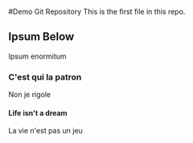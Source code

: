 #Demo Git Repository
This is the first file in this repo.

## Ipsum Below
Ipsum enormitum

### C'est qui la patron
Non je rigole

#### Life isn't a dream
La vie n'est pas un jeu